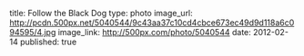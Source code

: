 title: Follow the Black Dog
type: photo
image_url: http://pcdn.500px.net/5040544/9c43aa37c10cd4cbce673ec49d9d118a6c094595/4.jpg
image_link: http://500px.com/photo/5040544
date: 2012-02-14
published: true

